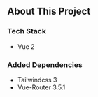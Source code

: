 ## About This Project

### Tech Stack
- Vue 2

### Added Dependencies
- Tailwindcss 3
- Vue-Router 3.5.1

<!-- # About This Repo

## Project setup
```
npm install
```

### Compiles and hot-reloads for development
```
npm run serve
```

### Compiles and minifies for production
```
npm run build
```

### Lints and fixes files
```
npm run lint
```

### Configuration
 -->